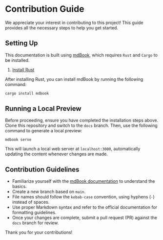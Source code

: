 # Contribution Guide  

We appreciate your interest in contributing to this project! This guide provides all the necessary steps to help you get started.  

## Setting Up  

This documentation is built using [mdBook](https://rust-lang.github.io/mdBook/index.html), which requires `Rust` and `Cargo` to be installed.  

1. [Install Rust](https://www.rust-lang.org/tools/install)  

After installing Rust, you can install mdBook by running the following command:  

```bash
cargo install mdbook
```  

## Running a Local Preview  

Before proceeding, ensure you have completed the installation steps above. Clone this repository and switch to the `docs` branch. Then, use the following command to generate a local preview:  

```
mdbook serve
```  

This will launch a local web server at `localhost:3000`, automatically updating the content whenever changes are made.  

## Contribution Guidelines  

- Familiarize yourself with the [mdBook documentation](https://rust-lang.github.io/mdBook/guide/creating.html) to understand the basics.  
- Create a new branch based on `main`.  
- File names should follow the `kebab-case` convention, using hyphens (`-`) instead of spaces.  
- Use proper Markdown syntax and refer to the official documentation for formatting guidelines.  
- Once your changes are complete, submit a pull request (PR) against the `docs` branch for review.  

Thank you for your contributions!
